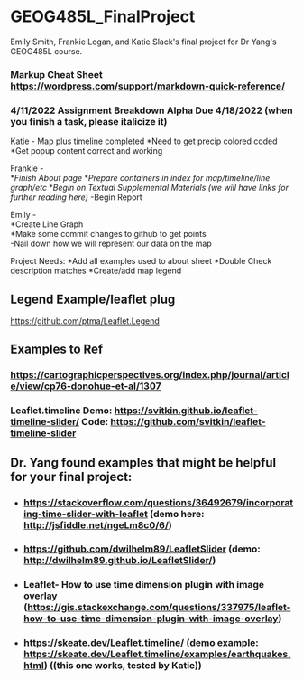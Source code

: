 # GEOG485L_FinalProject
Emily Smith, Frankie Logan, and Katie Slack's final project for Dr Yang's GEOG485L course.

### Markup Cheat Sheet https://wordpress.com/support/markdown-quick-reference/


### 4/11/2022 Assignment Breakdown Alpha Due 4/18/2022 (when you finish a task, please italicize it)
 Katie - Map plus timeline completed
 *Need to get precip colored coded
*Get popup content correct and working 

 Frankie -   
 *_Finish About page_
 *_Prepare containers in index for map/timeline/line graph/etc_
 *_Begin on Textual Supplemental Materials (we will have links for further reading here)_
 -Begin Report
   
 Emily -   
 *Create Line Graph  
 *Make some commit changes to github to get points  
 -Nail down how we will represent our data on the map  
 
Project Needs:
*Add all examples used to about sheet
*Double Check description matches
*Create/add map legend

## Legend Example/leaflet plug
https://github.com/ptma/Leaflet.Legend

## Examples to Ref
### https://cartographicperspectives.org/index.php/journal/article/view/cp76-donohue-et-al/1307 

### Leaflet.timeline Demo: https://svitkin.github.io/leaflet-timeline-slider/  Code: https://github.com/svitkin/leaflet-timeline-slider

## Dr. Yang found examples that might be helpful for your final project:
* ### https://stackoverflow.com/questions/36492679/incorporating-time-slider-with-leaflet (demo here: http://jsfiddle.net/ngeLm8c0/6/)

* ### https://github.com/dwilhelm89/LeafletSlider (demo: http://dwilhelm89.github.io/LeafletSlider/)
* ### Leaflet- How to use time dimension plugin with image overlay (https://gis.stackexchange.com/questions/337975/leaflet-how-to-use-time-dimension-plugin-with-image-overlay)
* ### https://skeate.dev/Leaflet.timeline/ (demo example: https://skeate.dev/Leaflet.timeline/examples/earthquakes.html) ((this one works, tested by Katie))
